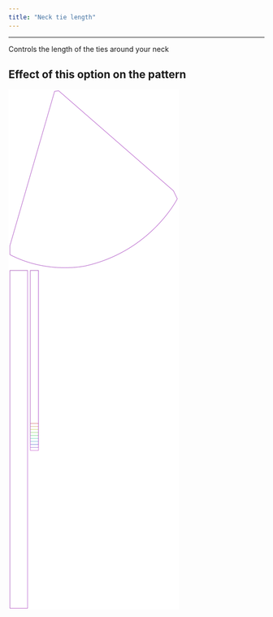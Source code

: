 ```yaml
---
title: "Neck tie length"
---
```


---

Controls the length of the ties around your neck

## Effect of this option on the pattern

![This image shows the effect of this option by superimposing several variants that have a different value for this option](bee_necktielength_sample.svg "Effect of this option on the pattern")
